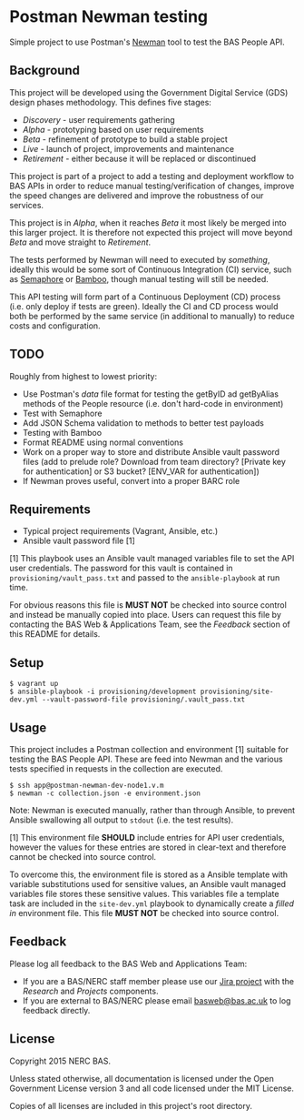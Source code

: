 
# Postman Newman testing

Simple project to use Postman's [Newman](https://github.com/postmanlabs/newman/) tool to test the BAS People API.

## Background

This project will be developed using the Government Digital Service (GDS) design phases methodology. This defines five stages:

* *Discovery* - user requirements gathering
* *Alpha* - prototyping based on user requirements
* *Beta* - refinement of prototype to build a stable project
* *Live* - launch of project, improvements and maintenance
* *Retirement* - either because it will be replaced or discontinued

This project is part of a project to add a testing and deployment workflow to BAS APIs in order to reduce manual testing/verification of changes, improve the speed changes are delivered and improve the robustness of our services.

This project is in *Alpha*, when it reaches *Beta* it most likely be merged into this larger project. It is therefore not expected this project will move beyond *Beta* and move straight to *Retirement*.

The tests performed by Newman will need to executed by *something*, ideally this would be some sort of Continuous Integration (CI) service, such as [Semaphore](semaphoreci.com) or [Bamboo](https://www.atlassian.com/software/bamboo), though manual testing will still be needed.

This API testing will form part of a Continuous Deployment (CD) process (i.e. only deploy if tests are green). Ideally the CI and CD process would both be performed by the same service (in additional to manually) to reduce costs and configuration.

## TODO

Roughly from highest to lowest priority:

* Use Postman's *data* file format for testing the getByID ad getByAlias methods of the People resource (i.e. don't hard-code in environment)
* Test with Semaphore
* Add JSON Schema validation to methods to better test payloads
* Testing with Bamboo
* Format README using normal conventions
* Work on a proper way to store and distribute Ansible vault password files (add to prelude role? Download from team directory? [Private key for authentication] or S3 bucket? [ENV_VAR for authentication])
* If Newman proves useful, convert into a proper BARC role

## Requirements

* Typical project requirements (Vagrant, Ansible, etc.)
* Ansible vault password file [1]

[1] This playbook uses an Ansible vault managed variables file to set the API user credentials. The password for this vault is contained in `provisioning/vault_pass.txt` and passed to the `ansible-playbook` at run time.

For obvious reasons this file is **MUST NOT** be checked into source control and instead be manually copied into place. Users can request this file by contacting the BAS Web & Applications Team, see the *Feedback* section of this README for details.

## Setup

```shell
$ vagrant up
$ ansible-playbook -i provisioning/development provisioning/site-dev.yml --vault-password-file provisioning/.vault_pass.txt
```

## Usage

This project includes a Postman collection and environment [1] suitable for testing the BAS People API. These are feed into Newman and the various tests specified in requests in the collection are executed.

```shell
$ ssh app@postman-newman-dev-node1.v.m
$ newman -c collection.json -e environment.json
```

Note: Newman is executed manually, rather than through Ansible, to prevent Ansible swallowing all output to `stdout` (i.e. the test results).

[1] This environment file **SHOULD** include entries for API user credentials, however the values for these entries are stored in clear-text and therefore cannot be checked into source control.

To overcome this, the environment file is stored as a Ansible template with variable substitutions used for sensitive values, an Ansible vault managed variables file stores these sensitive values. This variables file a template task are included in the `site-dev.yml` playbook to dynamically create a *filled in* environment file. This file **MUST NOT** be checked into source control.

## Feedback

Please log all feedback to the BAS Web and Applications Team:

* If you are a BAS/NERC staff member please use our [Jira project](https://jira.ceh.ac.uk/browse/BASWEB) with the *Research* and *Projects* components.
* If you are external to BAS/NERC please email [basweb@bas.ac.uk](mailto:basweb@bas.ac.uk) to log feedback directly.

## License

Copyright 2015 NERC BAS.

Unless stated otherwise, all documentation is licensed under the Open Government License version 3 and all code licensed under the MIT License.

Copies of all licenses are included in this project's root directory.
